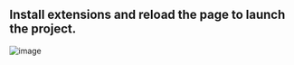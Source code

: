## Install extensions and reload the page to launch the project.

![image](https://github.com/Qsppl/some-use-cases-for-hybrids-js/assets/22717464/9ce485ca-69f6-4ff7-ad5c-8137c692063a)

